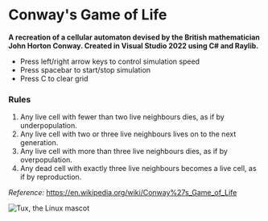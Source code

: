 # Conway's Game of Life

**A recreation of a cellular automaton devised by the British mathematician John Horton Conway. 
Created in Visual Studio 2022 using C# and Raylib.**

* Press left/right arrow keys to control simulation speed
* Press spacebar to start/stop simulation
* Press C to clear grid

### Rules
1. Any live cell with fewer than two live neighbours dies, as if by underpopulation.
2. Any live cell with two or three live neighbours lives on to the next generation.
3. Any live cell with more than three live neighbours dies, as if by overpopulation.
4. Any dead cell with exactly three live neighbours becomes a live cell, as if by reproduction.

*Reference:* https://en.wikipedia.org/wiki/Conway%27s_Game_of_Life


![Tux, the Linux mascot](https://i.imgur.com/BDwt3zV.gif)